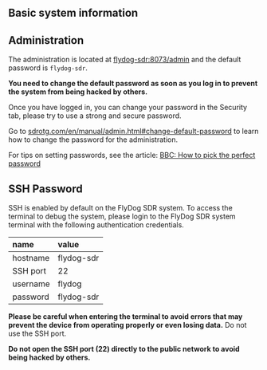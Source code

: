 ## Basic system information

## Administration

The administration is located at [flydog-sdr:8073/admin](http://flydog-sdr:8073/admin) and the default password is `flydog-sdr`.

**You need to change the default password as soon as you log in to prevent the system from being hacked by others.**

Once you have logged in, you can change your password in the Security tab, please try to use a strong and secure password.

Go to [sdrotg.com/en/manual/admin.html#change-default-password](https://sdrotg.com/en/manual/admin.html#change-default-password) to learn how to change the password for the administration.

For tips on setting passwords, see the article: [BBC: How to pick the perfect password](https://www.bbc.com/news/technology-34221843)

## SSH Password

SSH is enabled by default on the FlyDog SDR system. To access the terminal to debug the system, please login to the FlyDog SDR system terminal with the following authentication credentials.

| name | value |
| :--- | :--- |
| hostname | flydog-sdr |
| SSH port | 22 |
| username | flydog |
| password | flydog-sdr |

**Please be careful when entering the terminal to avoid errors that may prevent the device from operating properly or even losing data.** Do not use the SSH port.

**Do not open the SSH port (22) directly to the public network to avoid being hacked by others.**
